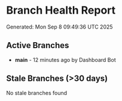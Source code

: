 # Branch Health Report
Generated: Mon Sep  8 09:49:36 UTC 2025

## Active Branches
- **main** - 12 minutes ago by Dashboard Bot

## Stale Branches (>30 days)
No stale branches found
